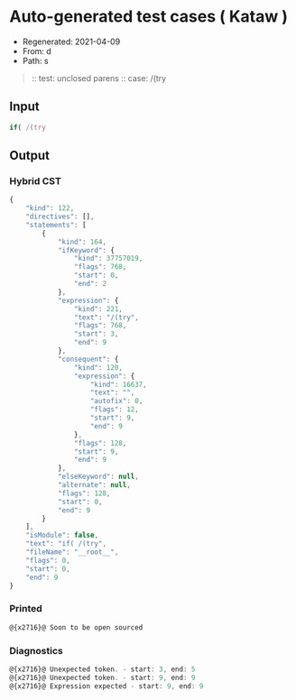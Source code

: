 # Auto-generated test cases ( Kataw )
- Regenerated: 2021-04-09
- From: d
- Path: s
> :: test: unclosed parens
> :: case: /(try
## Input

`````js
if( /(try
`````

## Output

### Hybrid CST

```javascript
{
    "kind": 122,
    "directives": [],
    "statements": [
        {
            "kind": 164,
            "ifKeyword": {
                "kind": 37757019,
                "flags": 768,
                "start": 0,
                "end": 2
            },
            "expression": {
                "kind": 221,
                "text": "/(try",
                "flags": 768,
                "start": 3,
                "end": 9
            },
            "consequent": {
                "kind": 120,
                "expression": {
                    "kind": 16637,
                    "text": "",
                    "autofix": 0,
                    "flags": 12,
                    "start": 9,
                    "end": 9
                },
                "flags": 128,
                "start": 9,
                "end": 9
            },
            "elseKeyword": null,
            "alternate": null,
            "flags": 128,
            "start": 0,
            "end": 9
        }
    ],
    "isModule": false,
    "text": "if( /(try",
    "fileName": "__root__",
    "flags": 0,
    "start": 0,
    "end": 9
}
```

### Printed

```javascript
@{x2716}@ Soon to be open sourced
```

### Diagnostics

```javascript
@{x2716}@ Unexpected token. - start: 3, end: 5
@{x2716}@ Unexpected token. - start: 9, end: 9
@{x2716}@ Expression expected - start: 9, end: 9

```


